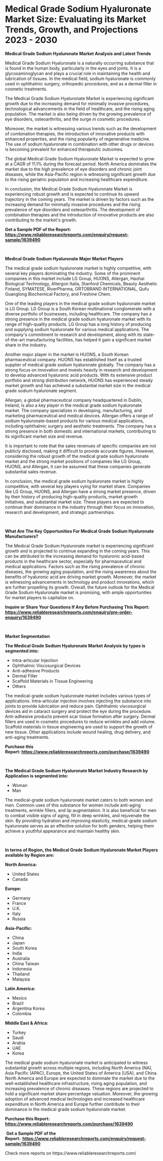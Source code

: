 <p><h1>Medical Grade Sodium Hyaluronate Market Size: Evaluating its Market Trends, Growth, and Projections 2023 - 2030</h1></p><p><strong>Medical Grade Sodium Hyaluronate Market Analysis and Latest Trends</strong></p>
<p><p>Medical Grade Sodium Hyaluronate is a naturally occurring substance that is found in the human body, particularly in the eyes and joints. It is a glycosaminoglycan and plays a crucial role in maintaining the health and lubrication of tissues. In the medical field, sodium hyaluronate is commonly used in ophthalmic surgery, orthopedic procedures, and as a dermal filler in cosmetic treatments.</p><p>The Medical Grade Sodium Hyaluronate Market is experiencing significant growth due to the increasing demand for minimally invasive procedures, technological advancements in the field of healthcare, and the rising aging population. The market is also being driven by the growing prevalence of eye disorders, osteoarthritis, and the surge in cosmetic procedures.</p><p>Moreover, the market is witnessing various trends such as the development of combination therapies, the introduction of innovative products with enhanced properties, and the rising popularity of regenerative medicine. The use of sodium hyaluronate in combination with other drugs or devices is becoming prevalent for enhanced therapeutic outcomes.</p><p>The global Medical Grade Sodium Hyaluronate Market is expected to grow at a CAGR of 11.1% during the forecast period. North America dominates the market due to the high prevalence of eye disorders and chronic joint diseases, while the Asia-Pacific region is witnessing significant growth due to the rising geriatric population and increasing healthcare expenditure.</p><p>In conclusion, the Medical Grade Sodium Hyaluronate Market is experiencing robust growth and is expected to continue its upward trajectory in the coming years. The market is driven by factors such as the increasing demand for minimally invasive procedures and the rising prevalence of eye disorders and osteoarthritis. The development of combination therapies and the introduction of innovative products are also contributing to the market's growth.</p></p>
<p><strong>Get a Sample PDF of the Report:&nbsp; <a href="https://www.reliableresearchreports.com/enquiry/request-sample/1639490">https://www.reliableresearchreports.com/enquiry/request-sample/1639490</a></strong></p>
<p>&nbsp;</p>
<p><strong>Medical Grade Sodium Hyaluronate Major Market Players</strong></p>
<p><p>The medical grade sodium hyaluronate market is highly competitive, with several key players dominating the industry. Some of the prominent companies in this market include LG Group, HUONS, Allergan, Haohai Biological Technology, Altergon Italia, Stanford Chemicals, Beauty Aesthetic Finland, SYMATESE, RiverPharma, ORTOBRAND INTERNATIONAL, Qufu Guanglong Biochemical Factory, and Freshine Chem.</p><p>One of the leading players in the medical grade sodium hyaluronate market is LG Group. LG Group is a South Korean multinational conglomerate with a diverse portfolio of businesses, including healthcare. The company has a strong presence in the medical grade sodium hyaluronate market with its range of high-quality products. LG Group has a long history of producing and supplying sodium hyaluronate for various medical applications. The company's commitment to research and development, along with its state-of-the-art manufacturing facilities, has helped it gain a significant market share in the industry.</p><p>Another major player in the market is HUONS, a South Korean pharmaceutical company. HUONS has established itself as a trusted supplier of medical grade sodium hyaluronate globally. The company has a strong focus on innovation and invests heavily in research and development to develop advanced hyaluronic acid products. With its extensive product portfolio and strong distribution network, HUONS has experienced steady market growth and has achieved a substantial market size in the medical grade sodium hyaluronate segment.</p><p>Allergan, a global pharmaceutical company headquartered in Dublin, Ireland, is also a key player in the medical grade sodium hyaluronate market. The company specializes in developing, manufacturing, and marketing pharmaceutical and medical devices. Allergan offers a range of sodium hyaluronate-based products for various medical applications, including ophthalmic surgery and aesthetic treatments. The company has a strong presence in both domestic and international markets, contributing to its significant market size and revenue.</p><p>It is important to note that the sales revenues of specific companies are not publicly disclosed, making it difficult to provide accurate figures. However, considering the robust growth of the medical grade sodium hyaluronate market and the strong market positions of companies like LG Group, HUONS, and Allergan, it can be assumed that these companies generate substantial sales revenue.</p><p>In conclusion, the medical grade sodium hyaluronate market is highly competitive, with several key players vying for market share. Companies like LG Group, HUONS, and Allergan have a strong market presence, driven by their history of producing high-quality products, market growth initiatives, and substantial market size. These players are expected to continue their dominance in the industry through their focus on innovation, research and development, and strategic partnerships.</p></p>
<p>&nbsp;</p>
<p><strong>What Are The Key Opportunities For Medical Grade Sodium Hyaluronate Manufacturers?</strong></p>
<p><p>The Medical Grade Sodium Hyaluronate market is experiencing significant growth and is projected to continue expanding in the coming years. This can be attributed to the increasing demand for hyaluronic acid-based products in the healthcare sector, especially for pharmaceutical and medical applications. Factors such as the rising prevalence of chronic diseases, the growing aging population, and the rising awareness about the benefits of hyaluronic acid are driving market growth. Moreover, the market is witnessing advancements in technology and product innovations, which are further propelling its growth. Overall, the future outlook for the Medical Grade Sodium Hyaluronate market is promising, with ample opportunities for market players to capitalize on.</p></p>
<p><strong>Inquire or Share Your Questions If Any Before Purchasing This Report: <a href="https://www.reliableresearchreports.com/enquiry/pre-order-enquiry/1639490">https://www.reliableresearchreports.com/enquiry/pre-order-enquiry/1639490</a></strong></p>
<p>&nbsp;</p>
<p><strong>Market Segmentation</strong></p>
<p><strong>The Medical Grade Sodium Hyaluronate Market Analysis by types is segmented into:</strong></p>
<p><ul><li>Intra-articular Injection</li><li>Ophthalmic Viscosurgical Devices</li><li>Anti-adhesive Products</li><li>Dermal Filler</li><li>Scaffold Materials in Tissue Engineering</li><li>Others</li></ul></p>
<p><p>The medical-grade sodium hyaluronate market includes various types of applications. Intra-articular injection involves injecting the substance into joints to provide lubrication and reduce pain. Ophthalmic viscosurgical devices aid in cataract surgery and protect the eye during the procedure. Anti-adhesive products prevent scar tissue formation after surgery. Dermal fillers are used in cosmetic procedures to reduce wrinkles and add volume. Scaffold materials in tissue engineering are used to support the growth of new tissue. Other applications include wound healing, drug delivery, and anti-aging treatments.</p></p>
<p><strong>Purchase this Report:&nbsp;<a href="https://www.reliableresearchreports.com/purchase/1639490">https://www.reliableresearchreports.com/purchase/1639490</a></strong></p>
<p>&nbsp;</p>
<p><strong>The Medical Grade Sodium Hyaluronate Market Industry Research by Application is segmented into:</strong></p>
<p><ul><li>Woman</li><li>Man</li></ul></p>
<p><p>The medical-grade sodium hyaluronate market caters to both women and men. Common uses of this substance for women include anti-aging treatments, wrinkle fillers, and lip augmentation. It is also beneficial for men to combat visible signs of aging, fill in deep wrinkles, and rejuvenate the skin. By providing hydration and improving elasticity, medical-grade sodium hyaluronate serves as an effective solution for both genders, helping them achieve a youthful appearance and maintain healthy skin.</p></p>
<p>&nbsp;</p>
<p><strong>In terms of Region, the Medical Grade Sodium Hyaluronate Market Players available by Region are:</strong></p>
<p>
    <p> <strong> North America: </strong>
        <ul>
            <li>United States</li>
            <li>Canada</li>
        </ul>
        </p> 
    <p> <strong> Europe: </strong>
        <ul>
            <li>Germany</li>
            <li>France</li>
            <li>U.K.</li>
            <li>Italy</li>
            <li>Russia</li>
        </ul>
        </p> 
    <p> <strong> Asia-Pacific: </strong>
        <ul>
            <li>China</li>
            <li>Japan</li>
            <li>South Korea</li>
            <li>India</li>
            <li>Australia</li>
            <li>China Taiwan</li>
            <li>Indonesia</li>
            <li>Thailand</li>
            <li>Malaysia</li>
        </ul>
        </p> 
    <p> <strong> Latin America: </strong>
        <ul>
            <li>Mexico</li>
            <li>Brazil</li>
            <li>Argentina Korea</li>
            <li>Colombia</li>
        </ul>
        </p> 
    <p> <strong> Middle East & Africa: </strong>
        <ul>
            <li>Turkey</li>
            <li>Saudi</li>
            <li>Arabia</li>
            <li>UAE</li>
            <li>Korea</li>
        </ul>
    </p>
    </p>
<p><p>The medical grade sodium hyaluronate market is anticipated to witness substantial growth across multiple regions, including North America (NA), Asia Pacific (APAC), Europe, the United States of America (USA), and China. North America and Europe are expected to dominate the market due to the well-established healthcare infrastructure, rising aging population, and increasing prevalence of chronic diseases. These regions are projected to hold a significant market share percentage valuation. Moreover, the growing adoption of advanced medical technologies and increased healthcare expenditure in North America and Europe further contribute to their dominance in the medical grade sodium hyaluronate market.</p></p>
<p><strong>Purchase this Report: <a href="https://www.reliableresearchreports.com/purchase/1639490">https://www.reliableresearchreports.com/purchase/1639490</a></strong></p>
<p>&nbsp;<strong>Get a Sample PDF of the Report:&nbsp;&nbsp;<a href="https://www.reliableresearchreports.com/enquiry/request-sample/1639490">https://www.reliableresearchreports.com/enquiry/request-sample/1639490</a></strong></p>
<p><strong></strong></p>
<p>Check more reports on https://www.reliableresearchreports.com/</p>